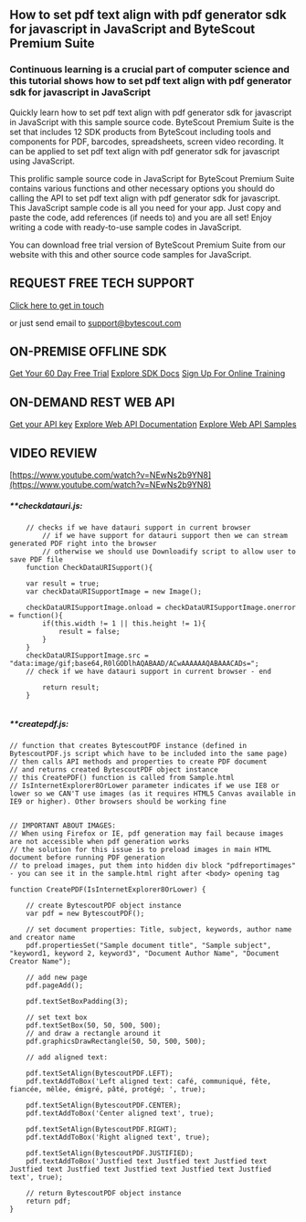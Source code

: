 ## How to set pdf text align with pdf generator sdk for javascript in JavaScript and ByteScout Premium Suite

### Continuous learning is a crucial part of computer science and this tutorial shows how to set pdf text align with pdf generator sdk for javascript in JavaScript

Quickly learn how to set pdf text align with pdf generator sdk for javascript in JavaScript with this sample source code. ByteScout Premium Suite is the set that includes 12 SDK products from ByteScout including tools and components for PDF, barcodes, spreadsheets, screen video recording. It can be applied to set pdf text align with pdf generator sdk for javascript using JavaScript.

This prolific sample source code in JavaScript for ByteScout Premium Suite contains various functions and other necessary options you should do calling the API to set pdf text align with pdf generator sdk for javascript. This JavaScript sample code is all you need for your app. Just copy and paste the code, add references (if needs to) and you are all set! Enjoy writing a code with ready-to-use sample codes in JavaScript.

You can download free trial version of ByteScout Premium Suite from our website with this and other source code samples for JavaScript.

## REQUEST FREE TECH SUPPORT

[Click here to get in touch](https://bytescout.zendesk.com/hc/en-us/requests/new?subject=ByteScout%20Premium%20Suite%20Question)

or just send email to [support@bytescout.com](mailto:support@bytescout.com?subject=ByteScout%20Premium%20Suite%20Question) 

## ON-PREMISE OFFLINE SDK 

[Get Your 60 Day Free Trial](https://bytescout.com/download/web-installer?utm_source=github-readme)
[Explore SDK Docs](https://bytescout.com/documentation/index.html?utm_source=github-readme)
[Sign Up For Online Training](https://academy.bytescout.com/)


## ON-DEMAND REST WEB API

[Get your API key](https://pdf.co/documentation/api?utm_source=github-readme)
[Explore Web API Documentation](https://pdf.co/documentation/api?utm_source=github-readme)
[Explore Web API Samples](https://github.com/bytescout/ByteScout-SDK-SourceCode/tree/master/PDF.co%20Web%20API)

## VIDEO REVIEW

[https://www.youtube.com/watch?v=NEwNs2b9YN8](https://www.youtube.com/watch?v=NEwNs2b9YN8)




<!-- code block begin -->

##### ****checkdatauri.js:**
    
```
	// checks if we have datauri support in current browser
        // if we have support for datauri support then we can stream generated PDF right into the browser
        // otherwise we should use Downloadify script to allow user to save PDF file
	function CheckDataURISupport(){

	var result = true;
	var checkDataURISupportImage = new Image();

	checkDataURISupportImage.onload = checkDataURISupportImage.onerror = function(){
		if(this.width != 1 || this.height != 1){
			result = false;
		}
	}
	checkDataURISupportImage.src = "data:image/gif;base64,R0lGODlhAQABAAD/ACwAAAAAAQABAAACADs=";
	// check if we have datauri support in current browser - end

		return result;
	}


```

<!-- code block end -->    

<!-- code block begin -->

##### ****createpdf.js:**
    
```
// function that creates BytescoutPDF instance (defined in BytescoutPDF.js script which have to be included into the same page)
// then calls API methods and properties to create PDF document
// and returns created BytescoutPDF object instance
// this CreatePDF() function is called from Sample.html
// IsInternetExplorer8OrLower parameter indicates if we use IE8 or lower so we CAN'T use images (as it requires HTML5 Canvas available in IE9 or higher). Other browsers should be working fine


// IMPORTANT ABOUT IMAGES: 
// When using Firefox or IE, pdf generation may fail because images are not accessible when pdf generation works
// the solution for this issue is to preload images in main HTML document before running PDF generation
// to preload images, put them into hidden div block "pdfreportimages" - you can see it in the sample.html right after <body> opening tag

function CreatePDF(IsInternetExplorer8OrLower) {

    // create BytescoutPDF object instance
    var pdf = new BytescoutPDF();

    // set document properties: Title, subject, keywords, author name and creator name
    pdf.propertiesSet("Sample document title", "Sample subject", "keyword1, keyword 2, keyword3", "Document Author Name", "Document Creator Name");

    // add new page
    pdf.pageAdd();
    
    pdf.textSetBoxPadding(3);

    // set text box
    pdf.textSetBox(50, 50, 500, 500);
    // and draw a rectangle around it
    pdf.graphicsDrawRectangle(50, 50, 500, 500);

    // add aligned text:

    pdf.textSetAlign(BytescoutPDF.LEFT);
    pdf.textAddToBox('Left aligned text: café, communiqué, fête, fiancée, mêlée, émigré, pâté, protégé; ', true);

    pdf.textSetAlign(BytescoutPDF.CENTER);
    pdf.textAddToBox('Center aligned text', true);

    pdf.textSetAlign(BytescoutPDF.RIGHT);
    pdf.textAddToBox('Right aligned text', true);

    pdf.textSetAlign(BytescoutPDF.JUSTIFIED);
    pdf.textAddToBox('Justfied text Justfied text Justfied text Justfied text Justfied text Justfied text Justfied text Justfied text', true);

    // return BytescoutPDF object instance
    return pdf;
}


```

<!-- code block end -->